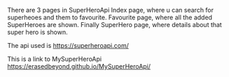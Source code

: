 There are 3 pages in SuperHeroApi
Index page, where u can search for superheoes and them to favourite.
Favourite page, where all the added SuperHeroes are shown.
Finally SuperHero page, where details about that super hero is shown.

The api used is https://superheroapi.com/

This is a link to MySuperHeroApi
https://erasedbeyond.github.io/MySuperHeroApi/
